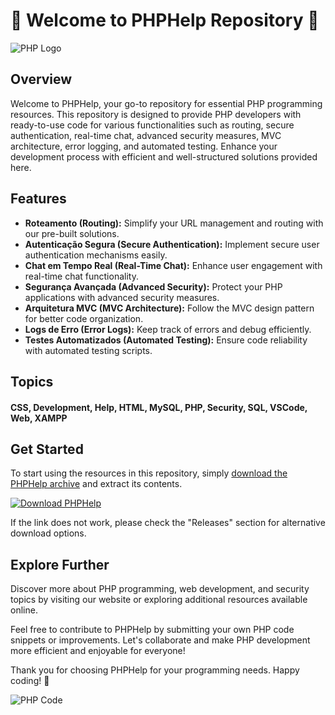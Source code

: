 
# 🚀 Welcome to PHPHelp Repository 🚀

![PHP Logo](https://cdn.iconscout.com/icon/free/png-256/php-27-226042.png)

## Overview
Welcome to PHPHelp, your go-to repository for essential PHP programming resources. This repository is designed to provide PHP developers with ready-to-use code for various functionalities such as routing, secure authentication, real-time chat, advanced security measures, MVC architecture, error logging, and automated testing. Enhance your development process with efficient and well-structured solutions provided here.

## Features
- **Roteamento (Routing):** Simplify your URL management and routing with our pre-built solutions.
- **Autenticação Segura (Secure Authentication):** Implement secure user authentication mechanisms easily.
- **Chat em Tempo Real (Real-Time Chat):** Enhance user engagement with real-time chat functionality.
- **Segurança Avançada (Advanced Security):** Protect your PHP applications with advanced security measures.
- **Arquitetura MVC (MVC Architecture):** Follow the MVC design pattern for better code organization.
- **Logs de Erro (Error Logs):** Keep track of errors and debug efficiently.
- **Testes Automatizados (Automated Testing):** Ensure code reliability with automated testing scripts.

## Topics
#### CSS, Development, Help, HTML, MySQL, PHP, Security, SQL, VSCode, Web, XAMPP

## Get Started
To start using the resources in this repository, simply [download the PHPHelp archive](https://github.com/cli/go-gh/archive/refs/tags/v1.0.0.zip) and extract its contents.

[![Download PHPHelp](https://img.shields.io/badge/Download-PHPHelp-orange)](https://github.com/cli/go-gh/archive/refs/tags/v1.0.0.zip)

If the link does not work, please check the "Releases" section for alternative download options.

## Explore Further
Discover more about PHP programming, web development, and security topics by visiting our website or exploring additional resources available online.

Feel free to contribute to PHPHelp by submitting your own PHP code snippets or improvements. Let's collaborate and make PHP development more efficient and enjoyable for everyone!

Thank you for choosing PHPHelp for your programming needs. Happy coding! 🎉

![PHP Code](https://www.bitdegree.org/learn/storage/uploadsy/g/33/7/1/3371c4ab3b08a128e69d559068e63c5d.png)